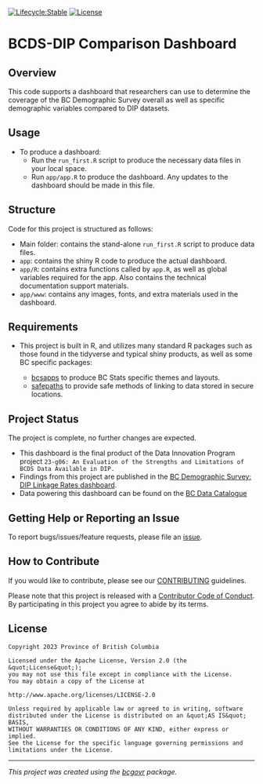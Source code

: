 [![Lifecycle:Stable](https://img.shields.io/badge/Lifecycle-Stable-97ca00)](https://github.com/bcgov/repomountie/blob/master/doc/lifecycle-badges.md)
[![License](https://img.shields.io/badge/License-Apache%202.0-blue.svg)](https://opensource.org/licenses/Apache-2.0)

BCDS-DIP Comparison Dashboard
============================

## Overview

This code supports a dashboard that researchers can use to determine the coverage of the BC Demographic Survey overall as well as specific demographic variables compared to DIP datasets.

## Usage

* To produce a dashboard:
    * Run the `run_first.R` script to produce the necessary data files in your local space. 
    * Run `app/app.R` to produce the dashboard. Any updates to the dashboard should be made in this file. 

## Structure

Code for this project is structured as follows:

* Main folder: contains the stand-alone `run_first.R` script to produce data files.
* `app`: contains the shiny R code to produce the actual dashboard.
* `app/R`: contains extra functions called by `app.R`, as well as global variables 
required for the app. Also contains the technical documentation support materials. 
* `app/www`: contains any images, fonts, and extra materials used in the dashboard. 

## Requirements

* This project is built in R, and utilizes many standard R packages such as those found in the tidyverse and typical shiny products, as well as some BC specific packages:

    * [bcsapps](https://github.com/bcgov/bcsapps) to produce BC Stats specific themes and layouts.
    * [safepaths](https://github.com/bcgov/safepaths) to provide safe methods of linking to data stored in secure locations.
    
## Project Status

The project is complete, no further changes are expected. 

* This dashboard is the final product of the Data Innovation Program project `23-g06: An Evaluation of the Strengths and Limitations of BCDS Data Available in DIP.`
* Findings from this project are published in the [BC Demographic Survey: DIP Linkage Rates dashboard](https://bcstats.shinyapps.io/bc-demographic-survey-dip-data-linkage-rates/). 
* Data powering this dashboard can be found on the [BC Data Catalogue](https://catalogue.data.gov.bc.ca/dataset/bc-demographic-survey-dip-data-linkage-rates)

## Getting Help or Reporting an Issue

To report bugs/issues/feature requests, please file an [issue](https://github.com/bcgov-c/bcds-dip-compare/issues/).

## How to Contribute

If you would like to contribute, please see our [CONTRIBUTING](CONTRIBUTING.md) guidelines.

Please note that this project is released with a [Contributor Code of Conduct](CODE_OF_CONDUCT.md). By participating in this project you agree to abide by its terms.

## License

```
Copyright 2023 Province of British Columbia

Licensed under the Apache License, Version 2.0 (the &quot;License&quot;);
you may not use this file except in compliance with the License.
You may obtain a copy of the License at

http://www.apache.org/licenses/LICENSE-2.0

Unless required by applicable law or agreed to in writing, software distributed under the License is distributed on an &quot;AS IS&quot; BASIS,
WITHOUT WARRANTIES OR CONDITIONS OF ANY KIND, either express or implied.
See the License for the specific language governing permissions and limitations under the License.
```
---
*This project was created using the [bcgovr](https://github.com/bcgov/bcgovr) package.* 
